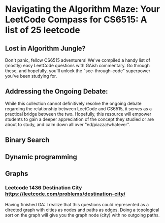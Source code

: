 # Navigating the Algorithm Maze: Your LeetCode Compass for CS6515: A list of 25 leetcode 
## Lost in Algorithm Jungle?
Don't panic, fellow CS6515 adventurers! We've compiled a handy list of (mostly) easy LeetCode questions with GAish commentary. Go through these, and hopefully, you'll unlock the "see-through-code" superpower you've been studying for.

## Addressing the Ongoing Debate:
While this collection cannot definitively resolve the ongoing debate regarding the relationship between LeetCode and CS6515, it serves as a practical bridge between the two. Hopefully, this resource will empower students to gain a deeper appreciation of the concept they studied or are about to study, and calm down all over "ed/piazza/whatever". 

## Binary Search

## Dynamic programming

## Graphs
### Leetcode 1436 Destination City https://leetcode.com/problems/destination-city/
Having finished GA: I realize that this questions could represented as a directed graph with cities as nodes and paths as edges. Doing a topological sort on the graph will give you the graph node (city) with no outgoing paths. 
